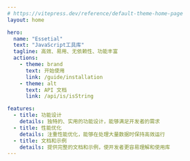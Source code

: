 ```yaml
---
# https://vitepress.dev/reference/default-theme-home-page
layout: home

hero:
  name: "Essetial"
  text: "JavaScript工具库"
  tagline: 高效、易用、无依赖性、功能丰富
  actions:
    - theme: brand
      text: 开始使用
      link: /guide/installation
    - theme: alt
      text: API 文档
      link: /api/is/isString

features:
  - title: 功能设计
    details: 独特的、实用的功能设计，能够满足开发者的需求
  - title: 性能优化
    details: 注重性能优化，能够在处理大量数据时保持高效运行
  - title: 文档和示例
    details: 提供完整的文档和示例，使开发者更容易理解和使用库
---
```


